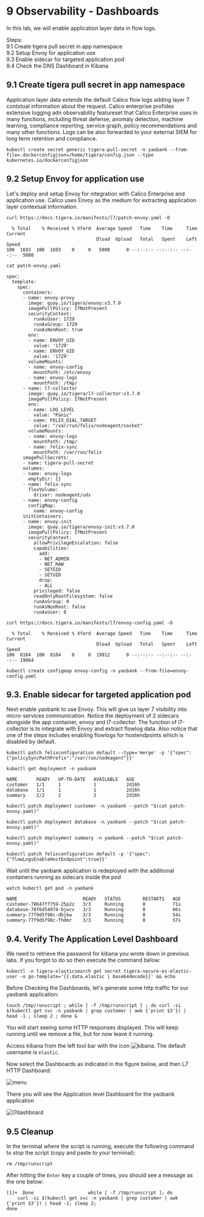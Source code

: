 # 9 Observability - Dashboards

In this lab, we will enable application layer data in flow logs.

Steps: \
9.1 Create tigera pull secret in app namespace \
9.2 Setup Envoy for application use \
9.3 Enable sidecar for targeted application pod \
9.4 Check the DNS Dashboard in Kibana


## 9.1 Create tigera pull secret in app namespace

Application layer data extends the default Calico flow logs adding layer 7 contxtual information about the request. Calico enterprise profides extensive logging adn observability featureset that Calico Enterprise uses in many functions, including threat defense, anomaly detection, machine learning, compliance reporting, service graph, policy recommendations and many other functions. Logs can be also forwarded to your external SIEM for long term retention and compliance.

```
kubectl create secret generic tigera-pull-secret -n yaobank --from-file=.dockerconfigjson=/home/tigera/config.json --type kubernetes.io/dockerconfigjson
```

## 9.2 Setup Envoy for application use

Let's deploy and setup Envoy for integration with Calico Enterprise and application use. Calico uses Envoy as the medium for extracting application layer contextual information. 

```
curl https://docs.tigera.io/manifests/l7/patch-envoy.yaml -O
```
```
  % Total    % Received % Xferd  Average Speed   Time    Time     Time  Current
                                 Dload  Upload   Total   Spent    Left  Speed
100  1693  100  1693    0     0   5008      0 --:--:-- --:--:-- --:--:--  5008
```
```
cat patch-envoy.yaml
```
```
spec:
  template:
    spec:
      containers:
      - name: envoy-proxy
        image: quay.io/tigera/envoy:v3.7.0
        imagePullPolicy: IfNotPresent
        securityContext:
          runAsUser: 1729
          runAsGroup: 1729
          runAsNonRoot: true
        env:
        - name: ENVOY_UID
          value: '1729'
        - name: ENVOY_GID
          value: '1729'
        volumeMounts:
        - name: envoy-config
          mountPath: /etc/envoy
        - name: envoy-logs
          mountPath: /tmp/
      - name: l7-collector
        image: quay.io/tigera/l7-collector:v3.7.0
        imagePullPolicy: IfNotPresent
        env:
        - name: LOG_LEVEL
          value: "Panic"
        - name: FELIX_DIAL_TARGET
          value: "/var/run/felix/nodeagent/socket"
        volumeMounts:
        - name: envoy-logs
          mountPath: /tmp/
        - name: felix-sync
          mountPath: /var/run/felix
      imagePullSecrets:
      - name: tigera-pull-secret
      volumes:
      - name: envoy-logs
        emptyDir: {}
      - name: felix-sync
        flexVolume:
          driver: nodeagent/uds
      - name: envoy-config
        configMap:
          name: envoy-config
      initContainers:
      - name: envoy-init
        image: quay.io/tigera/envoy-init:v3.7.0
        imagePullPolicy: IfNotPresent
        securityContext:
          allowPrivilegeEscalation: false
          capabilities:
            add:
            - NET_ADMIN
            - NET_RAW
            - SETGID
            - SETUID
            drop:
            - ALL
          privileged: false
          readOnlyRootFilesystem: false
          runAsGroup: 0
          runAsNonRoot: false
          runAsUser: 0
```
```
curl https://docs.tigera.io/manifests/l7/envoy-config.yaml -O
```
```
  % Total    % Received % Xferd  Average Speed   Time    Time     Time  Current
                                 Dload  Upload   Total   Spent    Left  Speed
100  8184  100  8184    0     0  19912      0 --:--:-- --:--:-- --:--:-- 19864
```
```
kubectl create configmap envoy-config -n yaobank --from-file=envoy-config.yaml
```

## 9.3. Enable sidecar for targeted application pod

Next enable yaobank to use Envoy. This will give us layer 7 visibility into micro-services communication. Notice the deployment of 2 sidecars alongside the app container, envoy and l7-collector. The function of l7-collector is to integrate with Envoy and extract flowlog data. Also notice that one of the steps includes enabling flowlogs for hostendpoints which is disabled by default. 

```
kubectl patch felixconfiguration default --type='merge' -p '{"spec":{"policySyncPathPrefix":"/var/run/nodeagent"}}'
```
```
kubectl get deployment -n yaobank
```
```
NAME       READY   UP-TO-DATE   AVAILABLE   AGE
customer   1/1     1            1           2d16h
database   1/1     1            1           2d16h
summary    2/2     2            2           2d16h
```
```
kubectl patch deployment customer -n yaobank --patch "$(cat patch-envoy.yaml)"
```
```
kubectl patch deployment database -n yaobank --patch "$(cat patch-envoy.yaml)"
```
```
kubectl patch deployment summary -n yaobank --patch "$(cat patch-envoy.yaml)"
```
```
kubectl patch felixconfiguration default -p '{"spec":{"flowLogsEnableHostEndpoint":true}}'
```

Wait until the yaobank application is redeployed with the additional containers running as sidecars inside the pod 

```
watch kubectl get pod -n yaobank
```
```
NAME                        READY   STATUS        RESTARTS   AGE
customer-78647ff759-25p2z   3/3     Running       0          71s
database-78f6d54974-bjwcv   3/3     Running       0          66s
summary-77f9d5f98c-dbjkw    3/3     Running       0          54s
summary-77f9d5f98c-fhdmr    3/3     Running       0          57s
```

## 9.4. Verify The Application Level Dashboard

We need to retrieve the password for kibana you wrote down in previous labs. If you forgot to do so then execute the command below:

```
kubectl -n tigera-elasticsearch get secret tigera-secure-es-elastic-user -o go-template='{{.data.elastic | base64decode}}' && echo
```

Before Checking the Dashboards, let's generate some http traffic for our yaobank application:

```
touch /tmp/runscript ; while [ -f /tmp/runscript ] ; do curl -si $(kubectl get svc -n yaobank | grep customer | awk {'print $3'}) | head -1 ; sleep 2 ; done &
```

You will start seeing some HTTP responses displayed. This will keep running until we remove a file, but for now leave it running.

Access kibana from the left tool bar with the icon ![kibana](img/9.1-kib-icon.png). The default username is `elastic`.

Now select the Dashboards as indicated in the figure below, and then L7 HTTP Dashboard:

![menu](img/9.2-kib-menu.png)

There you will see the Application level Dashboard for the yaobank application

![l7dashboard](img/9.3-dnsdashboard.png)

## 9.5 Cleanup

In the terminal where the script is running, execute the following command to stop the script (copy and paste to your terminal):

```
rm /tmp/runscript
```

After hitting the `Enter` key a couple of times, you should see a message as the one below:

```
[1]+  Done                    while [ -f /tmp/runscript ]; do
    curl -si $(kubectl get svc -n yaobank | grep customer | awk {'print $3'}) | head -1; sleep 2;
done
```

